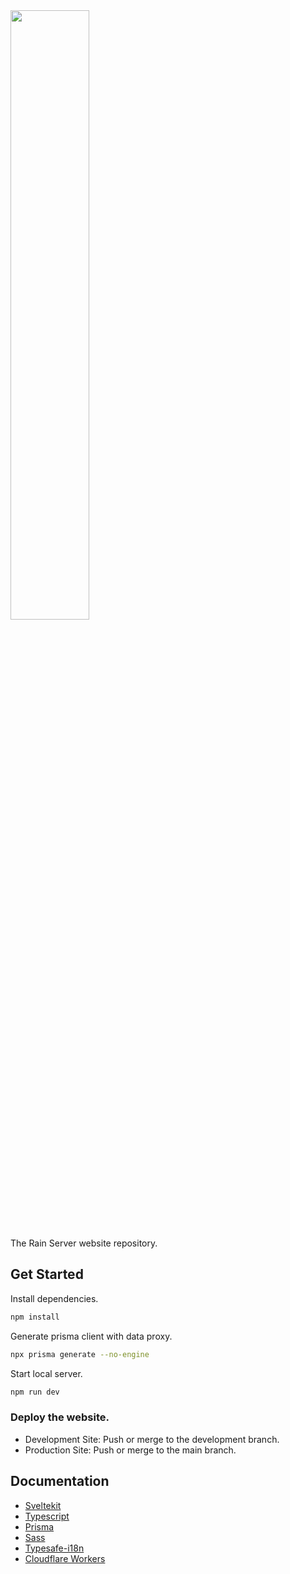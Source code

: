 <img src="https://raw.githubusercontent.com/Otya063/rain-web/development/static/img/common/rainserver_logo.webp" width="50%" height="50%" />

The Rain Server website repository.

## Get Started

Install dependencies.
```bash
npm install
```

Generate prisma client with data proxy.
```bash
npx prisma generate --no-engine
```

Start local server.
```bash
npm run dev
```

### Deploy the website.
 - Development Site: Push or merge to the development branch.
 - Production Site: Push or merge to the main branch.

## Documentation
 - [Sveltekit](https://kit.svelte.dev/docs/introduction)
 - [Typescript](https://www.typescriptlang.org/docs/)
 - [Prisma](https://www.prisma.io/docs)
 - [Sass](https://sass-lang.com/documentation/)
 - [Typesafe-i18n](https://github.com/ivanhofer/typesafe-i18n/tree/main/packages/adapter-svelte)
 - [Cloudflare Workers](https://developers.cloudflare.com/workers/)